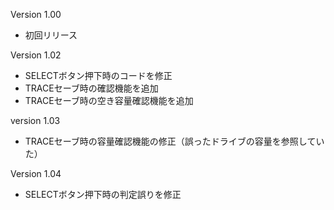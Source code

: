 Version 1.00<br>
- 初回リリース

Version 1.02<br>
- SELECTボタン押下時のコードを修正<br>
- TRACEセーブ時の確認機能を追加<br>
- TRACEセーブ時の空き容量確認機能を追加<br>

version 1.03<br>
- TRACEセーブ時の容量確認機能の修正（誤ったドライブの容量を参照していた）

Version 1.04<br>
- SELECTボタン押下時の判定誤りを修正
